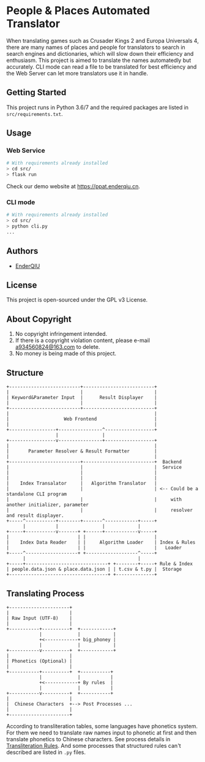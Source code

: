 # People & Places Automated Translator

When translating games such as Crusader Kings 2 and Europa Universals 4, there are many names of places and people for
 translators to search in search engines and dictionaries, which will slow down their efficiency and enthusiasm. 
This project is aimed to translate the names automatedly but accurately. CLI mode can read a file to be translated for
 best efficiency and the Web Server can let more translators use it in handle.

## Getting Started

This project runs in Python 3.6/7 and the required packages are listed in `src/requirements.txt`.

## Usage

### Web Service

```sh
# With requirements already installed
> cd src/
> flask run
```

Check our demo website at <https://ppat.enderqiu.cn>.

### CLI mode

```sh
# With requirements already installed
> cd src/
> python cli.py
...
```

## Authors

- [EnderQIU](https://github.com/EnderQIU)

## License

This project is open-sourced under the GPL v3 License.

## About Copyright

1. No copyright infringement intended.
2. If there is a copyright violation content, please e-mail <a934560824@163.com> to delete.
3. No money is being made of this project.

## Structure

```ascii
+--------------------------+--------------------------+
|                          |                          |
| Keyword&Parameter Input  |      Result Displayer    |
|                          |                          |
+--------------------------+--------------------------+
|                                                     |
|                    Web Frontend                     |
|                                                     |
+-----------------+----------------^------------------+
                  |                |
+-----------------v----------------+------------------+
|                                                     |
|       Parameter Resolver & Result Formatter         |
|                                                     |
+--------------------------+--------------------------+  Backend
|                          |                          |  Service
|                          |                          |
|                          |                          |
|    Index Transalator     |   Algorithm Translator   |
|                          |                          | <-- Could be a standalone CLI program
|                          |                          |     with another initializer, parameter
|                          |                          |     resolver and result displayer.
+-----^-----------+--------+-------^------------+-----+
      |           |                |            |
+-----+-----------v-------+ +------+------------v-----+
|                         | |                         |
|    Index Data Reader    | |     Algorithm Loader    | Index & Rules
|                         | |                         |   Loader
+-----^-------------------+ +-------------------^-----+
      |                                         |
+-----+------------------------------+ +--------+-----+ Rule & Index
| people.data.json & place.data.json | | t.csv & t.py |  Storage
+------------------------------------+ +--------------+
```

## Translating Process


```
+----------------------+
|                      |
| Raw Input (UTF-8)    |
|                      |
+-----------+----------+  +------------+
            |             |            |
            +<------------+ big_phoney |
            |             |            |
+-----------v----------+  +------------+
|                      |
| Phonetics (Optional) |
|                      |
+-----------+----------+  +-----------+
            |             |           |
            +<------------+ By rules  |
            |             |           |
+-----------v----------+  +-----------+
|                      |
|  Chinese Characters  +--> Post Processes ...
|                      |
+----------------------+
```

According to transliteration tables, some languages have phonetics system. For them we need to translate raw names
 input to phonetic at first and then translate phonetics to Chinese characters. See process details in 
 [Transliteration Rules](src/translators/data/README). And some processes that structured rules can't described are
 listed in `.py` files.